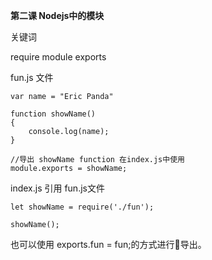 **第二课 Nodejs中的模块**

关键词

require module exports

fun.js 文件
```
var name = "Eric Panda"

function showName()
{
    console.log(name);
}

//导出 showName function 在index.js中使用
module.exports = showName;
```

index.js 引用 fun.js文件

```
let showName = require('./fun');

showName();
```

也可以使用 exports.fun = fun;的方式进行导出。